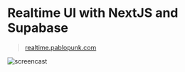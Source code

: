 # Realtime UI with NextJS and Supabase

> [realtime.pablopunk.com](https://realtime.pablopunk.com)

![screencast](https://raw.githubusercontent.com/pablopunk/realtime-next/main/res/screencast.gif)
